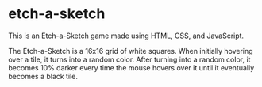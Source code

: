 # etch-a-sketch
This is an Etch-a-Sketch game made using HTML, CSS, and JavaScript.

The Etch-a-Sketch is a 16x16 grid of white squares. When initially hovering over a tile, it turns into a random color. After turning into a random color, it becomes 10% darker every time the mouse hovers over it until it eventually becomes a black tile.